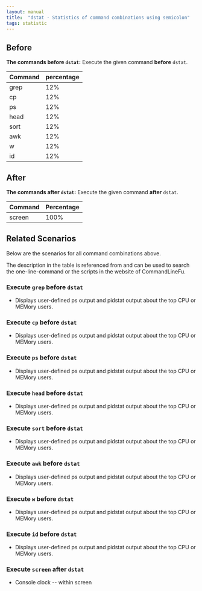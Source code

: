 ```yaml
---
layout: manual
title:  "dstat - Statistics of command combinations using semicolon"
tags: statistic
---
```


## Before

__The commands before `dstat`:__  Execute the given command __before__ `dstat`.

| Command | percentage |
|--------|--------|
| grep | 12% |
| cp | 12% |
| ps | 12% |
| head | 12% |
| sort | 12% |
| awk | 12% |
| w | 12% |
| id | 12% |



## After

__The commands after `dstat`:__ Execute the given command __after__ `dstat`.

| Command | Percentage | 
|-------|--------|
| screen | 100% |



## Related Scenarios

Below are the scenarios for all command combinations above.

The description in the table is referenced from and can be used to search the one-line-command or the scripts in the website of CommandLineFu.


### Execute `grep` before `dstat`

- Displays user-defined ps output and pidstat output about the top CPU or MEMory users.

            
### Execute `cp` before `dstat`

- Displays user-defined ps output and pidstat output about the top CPU or MEMory users.

            
### Execute `ps` before `dstat`

- Displays user-defined ps output and pidstat output about the top CPU or MEMory users.

            
### Execute `head` before `dstat`

- Displays user-defined ps output and pidstat output about the top CPU or MEMory users.

            
### Execute `sort` before `dstat`

- Displays user-defined ps output and pidstat output about the top CPU or MEMory users.

            
### Execute `awk` before `dstat`

- Displays user-defined ps output and pidstat output about the top CPU or MEMory users.

            
### Execute `w` before `dstat`

- Displays user-defined ps output and pidstat output about the top CPU or MEMory users.

            
### Execute `id` before `dstat`

- Displays user-defined ps output and pidstat output about the top CPU or MEMory users.

            


### Execute `screen` after `dstat`

- Console clock -- within screen

            

